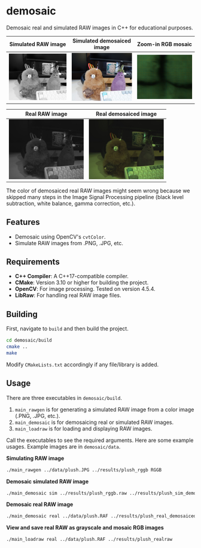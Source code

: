 # demosaic

Demosaic real and simulated RAW images in C++ for educational purposes.

| **Simulated RAW image** | **Simulated demosaiced image** | **Zoom-in RGB mosaic** |
| --- | --- | --- |
| <img src="assets/plush_rggb.jpg" width="200"> | <img src="assets/plush_sim_demosaiced.jpg" width="200"> | <img src="assets/mosaic.jpg" width="200">


| **Real RAW image** | **Real demosaiced image** |
| --- | --- |
| <img src="assets/plush_realraw_grayscale.jpg" width="200"> | <img src="assets/plush_real_demosaiced.jpg" width="200"> |

The color of demosaiced real RAW images might seem wrong because we skipped many steps in the Image Signal Processing pipeline (black level subtraction, white balance, gamma correction, etc.).

## Features

- Demosaic using OpenCV's `cvtColor`.
- Simulate RAW images from .PNG, .JPG, etc.

## Requirements

- **C++ Compiler**: A C++17-compatible compiler.
- **CMake**: Version 3.10 or higher for building the project.
- **OpenCV**: For image processing. Tested on version 4.5.4.
- **LibRaw**: For handling real RAW image files.

## Building

First, navigate to `build` and then build the project.

```bash
cd demosaic/build
cmake ..
make
```

Modify `CMakeLists.txt` accordingly if any file/library is added.

## Usage

There are three executables in `demosaic/build`.

1. `main_rawgen` is for generating a simulated RAW image from a color image (.PNG, .JPG, etc.).
2. `main_demosaic` is for demosaicing real or simulated RAW images.
3. `main_loadraw` is for loading and displaying RAW images.

Call the executables to see the required arguments. Here are some example usages. Example images are in `demosaic/data`.

**Simulating RAW image**
```bash
./main_rawgen ../data/plush.JPG ../results/plush_rggb RGGB
```

**Demosaic simulated RAW image**
```bash
./main_demosaic sim ../results/plush_rggb.raw ../results/plush_sim_demosaiced.png
```

**Demosaic real RAW image**
```bash
./main_demosaic real ../data/plush.RAF ../results/plush_real_demosaiced.png
```

**View and save real RAW as grayscale and mosaic RGB images**
```bash
./main_loadraw real ../data/plush.RAF ../results/plush_realraw
```